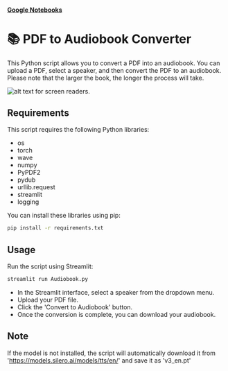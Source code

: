 #### [Google Notebooks](https://colab.research.google.com/drive/1AdaNf3hdrxGIcZ8MuCC0LMIZQxmz_0ik?usp=sharing)

# 📚 PDF to Audiobook Converter

This Python script allows you to convert a PDF into an audiobook. You can upload a PDF, select a speaker, and then convert the PDF to an audiobook. Please note that the larger the book, the longer the process will take.

![alt text for screen readers](https://media.giphy.com/media/WoWm8YzFQJg5i/giphy.gif "Text to show on mouseover").

## Requirements

This script requires the following Python libraries:

- os
- torch
- wave
- numpy
- PyPDF2
- pydub
- urllib.request
- streamlit
- logging

You can install these libraries using pip:

```bash
pip install -r requirements.txt
```

## Usage

Run the script using Streamlit:

```bash
streamlit run Audiobook.py
```

- In the Streamlit interface, select a speaker from the dropdown menu.
- Upload your PDF file.
- Click the 'Convert to Audiobook' button.
- Once the conversion is complete, you can download your audiobook.

## Note

If the model is not installed, the script will automatically download it from 'https://models.silero.ai/models/tts/en/' and save it as 'v3_en.pt'
